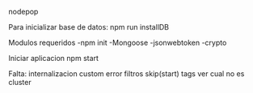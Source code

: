 nodepop

Para inicializar base de datos: npm run installDB

Modulos requeridos 
-npm init 
-Mongoose
-jsonwebtoken
-crypto

Iniciar aplicacion npm start

Falta:
internalizacion
custom error
filtros skip(start)
tags ver cual no es
cluster
